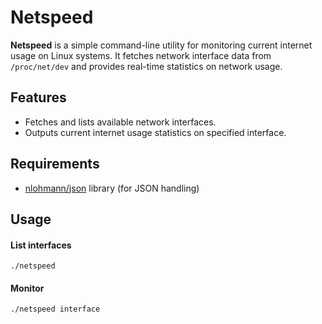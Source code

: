 # Netspeed

**Netspeed** is a simple command-line utility for monitoring current internet usage on Linux systems. It fetches network interface data from `/proc/net/dev` and provides real-time statistics on network usage.

## Features

- Fetches and lists available network interfaces.
- Outputs current internet usage statistics on specified interface.

## Requirements

- [nlohmann/json](https://github.com/nlohmann/json) library (for JSON handling)

## Usage

#### List interfaces

```
./netspeed
```

#### Monitor

```
./netspeed interface
```
